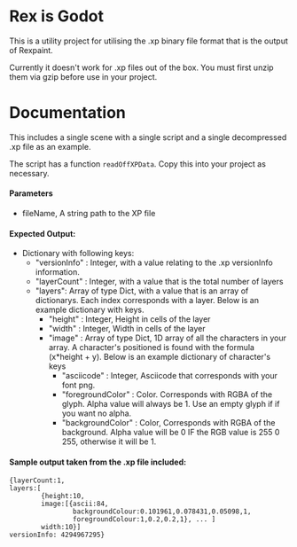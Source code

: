 # Rex is Godot
This is a utility project for utilising the .xp binary file format that is the output of Rexpaint.

Currently it doesn't work for .xp files out of the box. You must first unzip them via gzip before use in your project.

# Documentation

This includes a single scene with a single script and a single decompressed .xp file as an example.

The script has a function `readOffXPData`. Copy this into your project as necessary.

#### Parameters
- fileName, A string path to the XP file

#### Expected Output:
- Dictionary with following keys:
    - "versionInfo" : Integer, with a value relating to the .xp versionInfo information.
    - "layerCount" : Integer, with a value that is the total number of layers
    - "layers": Array of type Dict, with a value that is an array of dictionarys. Each index corresponds with a layer. Below is an example dictionary with keys.
        - "height" : Integer,  Height in cells of the layer
        - "width" : Integer, Width in cells of the layer
        - "image" : Array of type Dict, 1D array of all the characters in your array. A character's positioned is found with the formula (x*height + y). Below is an example dictionary of character's keys
            - "asciicode" : Integer, Asciicode that corresponds with your font png.
            - "foregroundColor" : Color. Corresponds with RGBA of the glyph. Alpha value will always be 1. Use an empty glyph if if you want no alpha.
            - "backgroundColor" : Color, Corresponds with RGBA of the background. Alpha value will be 0 IF the RGB value is 255 0 255, otherwise it will be 1.

#### Sample output taken from the .xp file included:
```
{layerCount:1,
layers:[
        {height:10,
        image:[{ascii:84,
                backgroundColour:0.101961,0.078431,0.05098,1,
                foregroundColour:1,0.2,0.2,1}, ... ]
        width:10}]
versionInfo: 4294967295}
```
